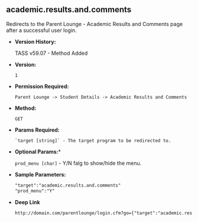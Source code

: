 **academic.results.and.comments**
----
  Redirects to the Parent Lounge - Academic Results and Comments page after a successful user login.

* **Version History:**

    TASS v59.07 - Method Added

* **Version:**

  	`1`

* **Permission Required:**

  	`Parent Lounge -> Student Details -> Academic Results and Comments`

* **Method:**

  	`GET`
  
*  **Params Required:**

	   `target [string]` - The target program to be redirected to.

*  **Optional Params:***

    `prod_menu [char]` - Y/N falg to show/hide the menu.
    
* **Sample Parameters:**

	```HTML
	"target":"academic.results.and.comments"
	"prod_menu":"Y"
	```

* **Deep Link**

	```HTML
	http://domain.com/parentlounge/login.cfm?go={"target":"academic.results.and.comments","prod_menu":"Y"}
	```
